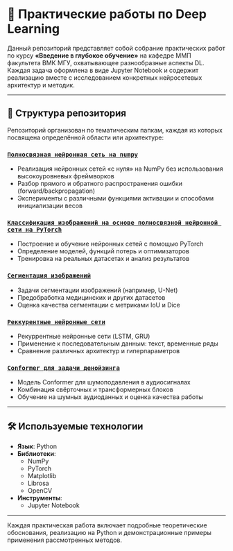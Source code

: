 # 🧠 Практические работы по Deep Learning

Данный репозиторий представляет собой собрание практических работ по курсу **«Введение в глубокое обучение»** на кафедре ММП факультета ВМК МГУ, охватывающее разнообразные аспекты DL.
Каждая задача оформлена в виде Jupyter Notebook и содержит реализацию вместе с исследованием конкретных нейросетевых архитектур и методик.

---

## 📁 Структура репозитория

Репозиторий организован по тематическим папкам, каждая из которых посвящена определённой области или архитектуре:

### [`Полносвязная нейронная сеть на numpy`](https://github.com/bulkin-anton/DL_practice/blob/main/0_nn_numpy/nn_on_numpy.ipynb)
- Реализация нейронных сетей «с нуля» на NumPy без использования высокоуровневых фреймворков  
- Разбор прямого и обратного распространения ошибки (forward/backpropagation)  
- Эксперименты с различными функциями активации и способами инициализации весов  

### [`Классификация изображений на основе полносвязной нейронной сети на PyTorch`](https://github.com/bulkin-anton/DL_practice/blob/main/1_nn_pytorch/nn_on_pytorch.ipynb)
- Построение и обучение нейронных сетей с помощью PyTorch  
- Определение моделей, функций потерь и оптимизаторов  
- Тренировка на реальных датасетах и анализ результатов  

### [`Сегментация изображений`](https://github.com/bulkin-anton/DL_practice/blob/main/2_image_segmentation/image_segmentation_nns.ipynb)
- Задачи сегментации изображений (например, U-Net)  
- Предобработка медицинских и других датасетов  
- Оценка качества сегментации с метриками IoU и Dice  

### [`Реккурентные нейронные сети`](https://github.com/bulkin-anton/DL_practice/blob/main/3_RNN/RNN.ipynb)
- Рекуррентные нейронные сети (LSTM, GRU)  
- Применение к последовательным данным: текст, временные ряды  
- Сравнение различных архитектур и гиперпараметров  

### [`Conformer для задачи денойзинга`](https://github.com/bulkin-anton/DL_practice/blob/main/5_denoising_conformer/denoising_conformer.ipynb)
- Модель Conformer для шумоподавления в аудиосигналах  
- Комбинация свёрточных и трансформерных блоков  
- Обучение на шумных аудиоданных и оценка качества работы  

---

## 🛠️ Используемые технологии

- **Язык**: Python  
- **Библиотеки**:
  - NumPy 
  - PyTorch 
  - Matplotlib
  - Librosa
  - OpenCV  
- **Инструменты**:
  - Jupyter Notebook

---

Каждая практическая работа включает подробные теоретические обоснования, реализацию на Python и демонстрационные примеры применения рассмотренных методов.

